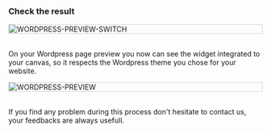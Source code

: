 ### Check the result

<div style="border: thin solid lightgrey;">
  <img
    alt="WORDPRESS-PREVIEW-SWITCH"
    src="https://raw.githubusercontent.com/multi-coop/gitribute-documentation-content/main/images/wordpress/wordpress-preview-help.png"
    />
</div>
<br>

On your Wordpress page preview you now can see the widget integrated to your canvas, so it respects the Wordpress theme you chose for your website.

<div style="border: thin solid lightgrey;">
  <img
    alt="WORDPRESS-PREVIEW"
    src="https://raw.githubusercontent.com/multi-coop/gitribute-documentation-content/main/images/wordpress/wordpress-preview.png"
    />
</div>
<br>

If you find any problem during this process don't hesitate to contact us, your feedbacks are always usefull.
